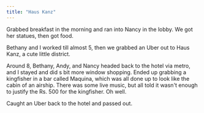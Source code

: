 ```yaml
---
title: "Haus Kanz"
---
```


Grabbed breakfast in the morning and ran into Nancy in the lobby. We got her statues, then got food.

Bethany and I worked till almost 5, then we grabbed an Uber out to Haus Kanz, a cute little district.

Around 8, Bethany, Andy, and Nancy headed back to the hotel via metro, and I stayed and did s bit more window shopping. Ended up grabbing a kingfisher in a bar called Maquina, which was all done up to look like the cabin of an airship. There was some live music, but all told it wasn't enough to justify the Rs. 500 for the kingfisher. Oh well.

Caught an Uber back to the hotel and passed out.
